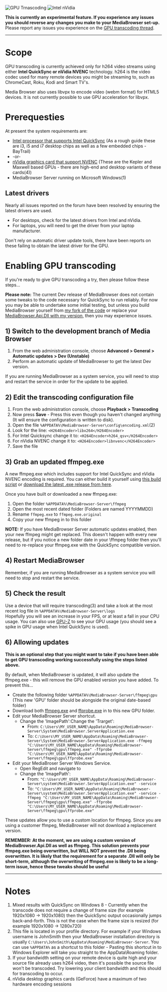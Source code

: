 ![GPU Trnascoding](http://mediabrowser.tv/community/uploads/inline/5895/54b7997749d17_GPU.jpg)
![Intel nVidia](http://mediabrowser.tv/community/uploads/inline/5895/54b799cd222e3_IntelNvidia.jpg)

**This is currently an experimental feature. If you experience any issues you should reverse any changes you make to your MediaBrowser set-up.**  
Please report any issues you experience on the [GPU transcoding thread](http://mediabrowser.tv/community/index.php?/topic/10723-gpu-transcoding/?view=getnewpost).
***
# Scope
GPU transcoding is currently achieved only for h264 video streams using either **Intel QuickSync or nVidia NVENC** technology. h264 is the video codec used for many remote devices you might be streaming to, such as ChromeCast, Roku, Kodi and Smart TV's. 

Media Browser also uses libvpx to encode video (webm format) for HTML5 devices. It is not currently possible to use GPU acceleration for libvpx.

# Prerequesties
At present the system requirements are:  
* [Intel processor that supports Intel QuickSync](http://ark.intel.com/search/advanced?s=t&QuickSyncVideo=true) (As a rough guide these are i3, i5 and i7 desktop chips as well as a few embedded chips - BayTrail)
* -or-
* [nVidia graphics card that support NVENC](https://developer.nvidia.com/nvidia-video-codec-sdk#gpulist) (These are the Kepler and Maxwell based GPUs - there are high-end and desktop variants of these cards(4))
* MediaBrowser Server running on Microsoft Windows(1)

## Latest drivers
Nearly all issues reported on the forum have been resolved by ensuring the latest drivers are used. 
* For desktops, check for the latest drivers from Intel and nVidia.
* For laptops, you will need to get the driver from your laptop manufacturer.

Don't rely on automatic driver update tools, there have been reports on these failing to obtain the latest driver for the GPU.

# Enabling GPU transcoding

If you're ready to give GPU transcoding a try, then please follow these steps...

**Please note:** The current Dev release of MediaBrowser does not contain some tweaks to the code necessary for QuickSync to run reliably. For now you may be able to undertake some initial testing, but unless you build MediaBrowser yourself from [my fork of the code](https://github.com/mjb2000/MediaBrowser) or replace your [MediaBrowser.Api.Dll with my version](https://github.com/mjb2000/MediaBrowser/releases/download/3.0.5490.2/MediaBrowser.Api.dll), then you may experience issues.

## 1) Switch to the development branch of Media Browser  
1. From the web administration console, choose **Advanced > General > Automatic updates > Dev (Unstable)**
2. Perform an automatic update of MediaBrowser to get the latest Dev version.

If you are running MediaBrowser as a system service, you will need to stop and restart the service in order for the update to be applied.

## 2) Edit the transcoding configuration file
1. From the web administration console, choose **Playback > Transcoding**
2. Now press **Save** - Press this even though you haven't changed anything (It will ensure the configuration is written to disk).
3. Open the file `%APPDATA%\MediaBrowser-Server\config\encoding.xml`(2)
4. Look for the line: `<H264Encoder>libx264</H264Encoder>`
5. For Intel Quicksync change it to: `<H264Encoder>h264_qsv</H264Encoder>`
6. For nVidia NVENC change it to: `<H264Encoder>libnvenc</H264Encoder>`
7. Save the file

## 3) Grab an updated ffmpeg.exe
A new ffmpeg.exe which includes support for Intel QuickSync and nVidia NVENC encoding is required. You can either build it yourself using [this build script](https://github.com/mjb2000/media-autobuild_suite) or [download the latest .exe release from here](https://github.com/mjb2000/FFmpeg/releases/download/n2.5-dev/ffmpeg.exe).

Once you have built or downloaded a new ffmpeg.exe:

1. Open the folder `%APPDATA%\MediaBrowser-Server\ffmpeg`
2. Open the most recent dated folder (Folders are named YYYYMMDD)
3. Rename `ffmpeg.exe` to `ffmpeg.exe.original`
4. Copy your new ffmpeg in to this folder

**NOTE:** If you have MediaBrowser Server automatic updates enabled, then your new ffmpeg might get replaced. This doesn't happen with every new release, but if you notice a new folder date in your \ffmpeg folder then you'll need to re-replace your ffmpeg.exe with the QuickSync compatible version.

## 4) Restart MediaBrowser
Remember, if you are running MediaBrowser as a system service you will need to stop and restart the service.

## 5) Check the result
Use a device that will require transcoding(3) and take a look at the most recent log file in `%APPDATA%\MediaBrowser-Server\logs`  
Hopefully you will see an increase in your FPS, or at least a fall in your CPU usage. You can also use [GPU-Z](http://www.techpowerup.com/downloads/SysInfo/GPU-Z/) to see your GPU usage (you should see a spike in GPU usage when Intel QuickSync is used).

## 6) Allowing updates
**This is an optional step that you might want to take if you have been able to get GPU transcoding working successfully using the steps listed above.**

By default, when MediaBrowser is updated, it will also update the ffmpeg.exe - this will remove the GPU enabled version you have added. To prevent this...

* Create the following folder `%APPDATA%\MediaBrowser-Server\ffmpeg\gpu` (This new  'GPU' folder should be alongside the original date-based folder)
* Download both [ffmpeg.exe](https://github.com/mjb2000/FFmpeg/releases/download/n2.5-dev/ffmpeg.exe) and [ffprobe.exe](https://github.com/mjb2000/FFmpeg/releases/download/n2.5-dev/ffprobe.exe) in to this new GPU folder.
* Edit your MediaBrowser Server shortcut.
  * Change the 'ImagePath':Change the 'Trarget':
     * From: `C:\Users\MY_USER_NAME\AppData\Roaming\MediaBrowser-Server\System\MediaBrowser.ServerApplication.exe`
     * To: `C:\Users\MY_USER_NAME\AppData\Roaming\MediaBrowser-Server\System\MediaBrowser.ServerApplication.exe -ffmpeg "C:\Users\MY_USER_NAME\AppData\Roaming\MediaBrowser-Server\ffmpeg\gpu\ffmpeg.exe" -ffprobe "C:\Users\MY_USER_NAME\AppData\Roaming\MediaBrowser-Server\ffmpeg\gpu\ffprobe.exe"`
* Edit your MediaBroser Server Windows Service.
  * Open RegEdit and navigate to 
  * Change the 'ImagePath':
     * From: `"C:\Users\MY_USER_NAME\AppData\Roaming\MediaBrowser-Server\system\MediaBrowser.ServerApplication.exe" -service`
     * To: `"C:\Users\MY_USER_NAME\AppData\Roaming\MediaBrowser-Server\system\MediaBrowser.ServerApplication.exe" -service -ffmpeg "C:\Users\MY_USER_NAME\AppData\Roaming\MediaBrowser-Server\ffmpeg\gpu\ffmpeg.exe" -ffprobe "C:\Users\MY_USER_NAME\AppData\Roaming\MediaBrowser-Server\ffmpeg\gpu\ffprobe.exe"`

These updates allow you to use a custom location for ffmpeg. Since you are using a customer ffmpeg, MediaBrowser will not download a replacement version.

**REMEMBER: At the moment, we are using a custom version of MediaBrowser.Api.Dll as well as ffmpeg. This solution prevents your ffmpeg.exe being overwritten, but WILL NOT prevent the .Dll being overwritten. It is likely that the requirement for a separate .Dll will only be short-term, although the overwriting of ffmpeg.exe is likely to be a long-term issue, hence these tweaks should be useful**

***

# Notes
1. Mixed results with QuickSync on Windows 8 - Currently when the transcode does not require a change of frame size (for example 1920x1080 -> 1920x1080) then the QuickSync output occasionally jumps back-and-forth. This is not the case when the frame size is resized (for example 1920x1080 -> 1280x720)
2. This file is located in your profile directory. For example if your Windows username is JohnSmith then your MediaBrowser installation directory is usually `C:\Users\JohnSmith\AppData\Roaming\MediaBrowser-Server`. You can use `%APPDATA%` as a shortcut to this folder - Pasting this shortcut in to Windows Explorer will take you straight to the AppData\Roaming folder.
3. If your bandwidth setting on your remote device is quite high and your source file already uses h264 video, then it's possible the source file won't be transcoded. Try lowering your client bandwidth and this should for transcoding to occur.
4. nVidia desktop graphics cards (GeForce) have a maximum of two hardware encoding sessions